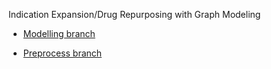 Indication Expansion/Drug Repurposing with Graph Modeling

- [Modelling branch](../../tree/modeling)

- [Preprocess branch](../../tree/preprocess)
